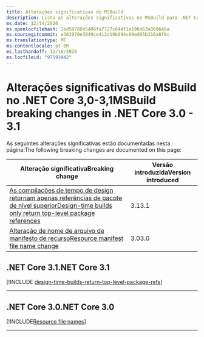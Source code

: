 ```yaml
---
title: Alterações significativas do MSBuild
description: Lista as alterações significativas no MSBuild para .NET Core 3,0-3,1.
ms.date: 12/14/2020
ms.openlocfilehash: 1ed5878845406fa7727c644f1e196d63a860646a
ms.sourcegitcommit: e301979e3049ce412d19b094c60ed95b316a8f8c
ms.translationtype: MT
ms.contentlocale: pt-BR
ms.lasthandoff: 12/16/2020
ms.locfileid: "97593442"
---
```

# <a name="msbuild-breaking-changes-in-net-core-30---31"></a><span data-ttu-id="b1eff-103">Alterações significativas do MSBuild no .NET Core 3,0-3,1</span><span class="sxs-lookup"><span data-stu-id="b1eff-103">MSBuild breaking changes in .NET Core 3.0 - 3.1</span></span>

<span data-ttu-id="b1eff-104">As seguintes alterações significativas estão documentadas nesta página:</span><span class="sxs-lookup"><span data-stu-id="b1eff-104">The following breaking changes are documented on this page:</span></span>

| <span data-ttu-id="b1eff-105">Alteração significativa</span><span class="sxs-lookup"><span data-stu-id="b1eff-105">Breaking change</span></span> | <span data-ttu-id="b1eff-106">Versão introduzida</span><span class="sxs-lookup"><span data-stu-id="b1eff-106">Version introduced</span></span> |
| - | - |
| [<span data-ttu-id="b1eff-107">As compilações de tempo de design retornam apenas referências de pacote de nível superior</span><span class="sxs-lookup"><span data-stu-id="b1eff-107">Design-time builds only return top-level package references</span></span>](#design-time-builds-only-return-top-level-package-references) | <span data-ttu-id="b1eff-108">3.1</span><span class="sxs-lookup"><span data-stu-id="b1eff-108">3.1</span></span> |
| [<span data-ttu-id="b1eff-109">Alteração de nome de arquivo de manifesto de recurso</span><span class="sxs-lookup"><span data-stu-id="b1eff-109">Resource manifest file name change</span></span>](#resource-manifest-file-name-change) | <span data-ttu-id="b1eff-110">3.0</span><span class="sxs-lookup"><span data-stu-id="b1eff-110">3.0</span></span> |

## <a name="net-core-31"></a><span data-ttu-id="b1eff-111">.NET Core 3.1</span><span class="sxs-lookup"><span data-stu-id="b1eff-111">.NET Core 3.1</span></span>

[!INCLUDE [design-time-builds-return-top-level-package-refs](../../../includes/core-changes/msbuild/3.1/design-time-builds-return-top-level-package-refs.md)]

***

## <a name="net-core-30"></a><span data-ttu-id="b1eff-112">.NET Core 3.0</span><span class="sxs-lookup"><span data-stu-id="b1eff-112">.NET Core 3.0</span></span>

[!INCLUDE[Resource file names](~/includes/core-changes/msbuild/3.0/resource-manifest-name.md)]

***
